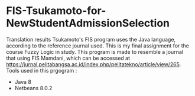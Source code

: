 # FIS-Tsukamoto-for-NewStudentAdmissionSelection
Translation results Tsukamoto's FIS program uses the Java language, according to the reference journal used. This is my final assignment for the course Fuzzy Logic in study.
This program is made to resemble a journal that using FIS Mamdani, which can be accessed at https://jurnal.pelitabangsa.ac.id/index.php/pelitatekno/article/view/265.
Tools used in this prgogram :
- Java 8
- Netbeans 8.0.2
